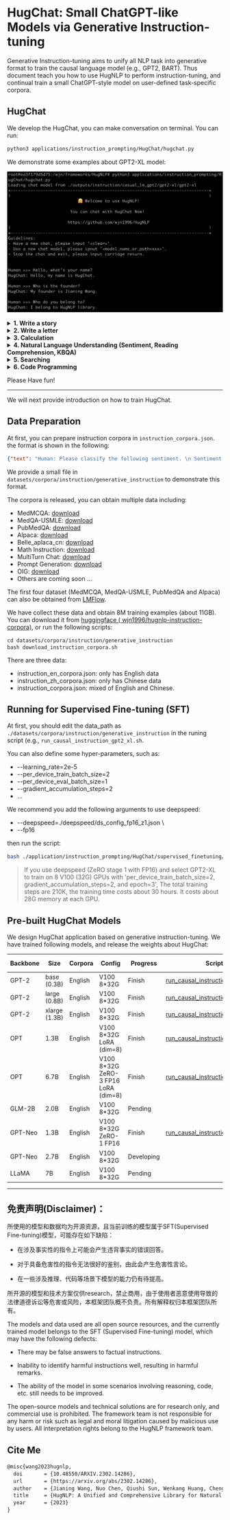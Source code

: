 # HugChat: Small ChatGPT-like Models via Generative Instruction-tuning

Generative Instruction-tuning aims to unify all NLP task into generative format to train the causal language model (e.g., GPT2, BART).
Thus document teach you how to use HugNLP to perform instruction-tuning, and continual train a small ChatGPT-style model on user-defined task-specific corpora.

## HugChat

We develop the HugChat, you can make conversation on terminal. You can run:
```bash
python3 applications/instruction_prompting/HugChat/hugchat.py
```

We demonstrate some examples about GPT2-XL model:


![image](../../images/hugchat_hello.jpg)

<details><summary><b>1. Write a story</b></summary>

![image](../../images/hugchat_story.jpg)

</details>

<details><summary><b>2. Write a letter</b></summary>

![image](../../images/hugchat_letter.jpg)

</details>

<details><summary><b>3. Calculation</b></summary>

![image]()

</details>

<details><summary><b>4. Natural Language Understanding (Sentiment, Reading Comprehension, KBQA)</b></summary>

![image](../../images/hugchat_nlu.jpg)

</details>

<details><summary><b>5. Searching</b></summary>

![image](../../images/hugchat_search.jpg)

</details>

<details><summary><b>6. Code Programming</b></summary>

![image](../../images/hugchat_code.jpg)

</details>


Please Have fun!

---


We will next provide introduction on how to train HugChat.

## Data Preparation

At first, you can prepare instruction corpora in ```instruction_corpora.json```. the format is shown in the following:
```json
{"text": "Human: Please classify the following sentiment. \n Sentiment: My girl friend likes this film, but I don' think so. \n HugChat: Negative. \n\n"},
```
We provide a small file in ```datasets/corpora/instruction/generative_instruction``` to demonstrate this format.

The corpora is released, you can obtain multiple data including:
- MedMCQA: [download](144.214.54.164:5000/MedMCQA.tar.gz)
- MedQA-USMLE: [download](144.214.54.164:5000/MedQA-USMLE.tar.gz)
- PubMedQA: [download](144.214.54.164:5000/PubMedQA.tar.gz)
- Alpaca: [download](https://github.com/tatsu-lab/stanford_alpaca/blob/main/alpaca_data.json)
- Belle_aplaca_cn: [download](https://huggingface.co/datasets/BelleGroup/train_1M_CN)
- Math Instruction: [download](https://huggingface.co/datasets/BelleGroup/school_math_0.25M)
- MultiTurn Chat: [download](https://huggingface.co/datasets/BelleGroup/multiturn_chat_0.8M)
- Prompt Generation: [download](https://huggingface.co/datasets/nomic-ai/gpt4all_prompt_generations_with_p3/tree/main)
- OIG: [download](https://huggingface.co/datasets/laion/OIG/tree/main)
- Others are coming soon ...

The first four dataset (MedMCQA, MedQA-USMLE, PubMedQA and Alpaca) can also be obtained from [LMFlow](https://github.com/OptimalScale/LMFlow).

We have collect these data and obtain 8M training examples (about 11GB). You can download it from [huggingface (
wjn1996/hugnlp-instruction-corpora)](https://huggingface.co/datasets/wjn1996/hugnlp-instruction-corpora), or run the following scripts:
```
cd datasets/corpora/instruction/generative_instruction
bash download_instruction_corpora.sh
```

There are three data:
- instruction_en_corpora.json: only has English data
- instruction_zh_corpora.json: only has Chinese data
- instruction_corpora.json: mixed of English and Chinese.

## Running for Supervised Fine-tuning (SFT)

<!-- We prepare a running script for training a GPT2-XL in ```./application/instruction_prompting/HugChat/supervised_finetuning/run_causal_instruction_gpt2_xl.sh```. -->

At first, you should edit the data_path as ```./datasets/corpora/instruction/generative_instruction``` in the runing script (e.g., ```run_causal_instruction_gpt2_xl.sh```.

You can also define some hyper-parameters, such as:
- --learning_rate=2e-5
- --per_device_train_batch_size=2
- --per_device_eval_batch_size=1
- --gradient_accumulation_steps=2
- ...

We recommend you add the following arguments to use deepspeed:
- --deepspeed=./deepspeed/ds_config_fp16_z1.json \
- --fp16

then run the script:

```bash
bash ./application/instruction_prompting/HugChat/supervised_finetuning/run_causal_instruction_gpt2_xl.sh
```

> If you use deepspeed (ZeRO stage 1 with FP16) and select GPT2-XL to train on 8 V100 (32G) GPUs with 'per_device_train_batch_size=2, gradient_accumulation_steps=2, and epoch=3', The total training steps are 210K, the training time costs about 30 hours. It costs about 28G memory at each GPU.

## Pre-built HugChat Models

We design HugChat application based on generative instruction-tuning.
We have trained following models, and release the weights about HugChat:

| Backbone | Size | Corpora | Config | Progress | Script | HuggingFace Model Link
| --- | --- | --- | --- | --- | --- | --- |
| GPT-2 | base (0.3B) | English | V100 8*32G | Finish | [run_causal_instruction_gpt2.sh](../../applications/instruction_prompting/HugChat/supervised_finetuning/run_casual_instruction_gpt2.sh) | [wjn1996/hugnlp-hugchat-gpt2](https://huggingface.co/wjn1996/hugnlp-hugchat-gpt2)
| GPT-2 | large (0.8B) | English | V100 8*32G | Finish | [run_causal_instruction_gpt2.sh](../../applications/instruction_prompting/HugChat/supervised_finetuning/run_casual_instruction_gpt2.sh) |
| GPT-2 | xlarge (1.3B) | English | V100 8*32G | Finish | [run_causal_instruction_gpt2_xl.sh]((../../applications/instruction_prompting/HugChat/supervised_finetuning/run_casual_instruction_gpt2_xl.sh)) | [wjn1996/hugnlp-hugchat-gpt2-xl](https://huggingface.co/wjn1996/hugnlp-hugchat-gpt2-xl)
| OPT | 1.3B | English | V100 8*32G LoRA (dim=8) | Finish | [run_causal_instruction_opt.sh]((../../applications/instruction_prompting/HugChat/supervised_finetuning/run_casual_instruction_opt.sh)) |
| OPT | 6.7B | English | V100 8*32G ZeRO-3 FP16 LoRA (dim=8) | Finish | [run_causal_instruction_opt_lora.sh]((../../applications/instruction_prompting/HugChat/supervised_finetuning/run_casual_instruction_opt_lora.sh)) |
| GLM-2B | 2.0B | English | V100 8*32G | Pending | |
| GPT-Neo | 1.3B | English | V100 8*32G ZeRO-1 FP16 | Finish | [run_causal_instruction_gpt_neo.sh](../../applications/instruction_prompting/HugChat/supervised_finetuning/run_causal_instruction_gpt_neo.sh) | [wjn1996/hugnlp-hugchat-gpt-neo-1.3B](https://huggingface.co/wjn1996/hugnlp-hugchat-gpt-neo-1.3B) |
| GPT-Neo | 2.7B | English | V100 8*32G | Developing | |
| LLaMA | 7B | English | V100 8*32G | Pending | |

---

## 免责声明(Disclaimer)：

所使用的模型和数据均为开源资源，且当前训练的模型属于SFT(Supervised Fine-tuning)模型，可能存在如下缺陷：

- 在涉及事实性的指令上可能会产生违背事实的错误回答。

- 对于具备危害性的指令无法很好的鉴别，由此会产生危害性言论。

- 在一些涉及推理、代码等场景下模型的能力仍有待提高。

所开源的模型和技术方案仅供research，禁止商用，由于使用者恶意使用导致的法律道德诉讼等危害或风险，本框架团队概不负责。所有解释权归本框架团队所有。


The models and data used are all open source resources, and the currently trained model belongs to the SFT (Supervised Fine-tuning) model, which may have the following defects:

- There may be false answers to factual instructions.

- Inability to identify harmful instructions well, resulting in harmful remarks.

- The ability of the model in some scenarios involving reasoning, code, etc. still needs to be improved.

The open-source models and technical solutions are for research only, and commercial use is prohibited. The framework team is not responsible for any harm or risk such as legal and moral litigation caused by malicious use by users. All interpretation rights belong to the HugNLP framework team.

## Cite Me

```latex
@misc{wang2023hugnlp,
  doi       = {10.48550/ARXIV.2302.14286},
  url       = {https://arxiv.org/abs/2302.14286},
  author    = {Jianing Wang, Nuo Chen, Qiushi Sun, Wenkang Huang, Chengyu Wang, Ming Gao},
  title     = {HugNLP: A Unified and Comprehensive Library for Natural Language Processing},
  year      = {2023}
}
```
